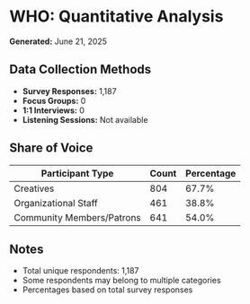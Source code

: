 # WHO: Quantitative Analysis

**Generated:** June 21, 2025

## Data Collection Methods

- **Survey Responses:** 1,187
- **Focus Groups:** 0
- **1:1 Interviews:** 0
- **Listening Sessions:** Not available

## Share of Voice

| Participant Type | Count | Percentage |
|-----------------|-------|------------|
| Creatives | 804 | 67.7% |
| Organizational Staff | 461 | 38.8% |
| Community Members/Patrons | 641 | 54.0% |

## Notes

- Total unique respondents: 1,187
- Some respondents may belong to multiple categories
- Percentages based on total survey responses
